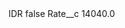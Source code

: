 <?xml version="1.0" encoding="UTF-8"?>
<CustomMetadata xmlns="http://soap.sforce.com/2006/04/metadata" xmlns:xsi="http://www.w3.org/2001/XMLSchema-instance" xmlns:xsd="http://www.w3.org/2001/XMLSchema">
    <label>IDR</label>
    <protected>false</protected>
    <values>
        <field>Rate__c</field>
        <value xsi:type="xsd:double">14040.0</value>
    </values>
</CustomMetadata>
